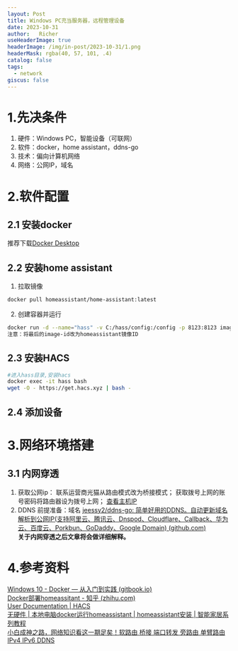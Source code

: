 ```yaml
---
layout: Post
title: Windows PC充当服务器，远程管理设备
date: 2023-10-31
author:   Richer 
useHeaderImage: true
headerImage: /img/in-post/2023-10-31/1.png
headerMask: rgba(40, 57, 101, .4)
catalog: false
tags: 
  - network
giscus: false  
---
```


# 1.先决条件
1. 硬件：Windows PC，智能设备（可联网）
2. 软件：docker，home assistant，ddns-go
3. 技术：偏向计算机网络
4. 网络：公网IP，域名
# 2.软件配置
## 2.1 安装docker
推荐下载[Docker Desktop](https://www.docker.com/products/docker-desktop/)
## 2.2 安装home assistant
1. 拉取镜像
```bash
docker pull homeassistant/home-assistant:latest
```
2. 创建容器并运行
```bash
docker run -d --name="hass" -v C:/hass/config:/config -p 8123:8123 image-id
注意：将最后的image-id改为homeassistant镜像ID
```
## 2.3 安装HACS
```bash
#进入hass目录,安装hacs
docker exec -it hass bash
wget -O - https://get.hacs.xyz | bash -
```
## 2.4 添加设备

# 3.网络环境搭建
## 3.1 内网穿透
1. 获取公网ip：
	联系运营商光猫从路由模式改为桥接模式；
	获取拨号上网的账号密码将路由器设为拨号上网；
    [查看主机IP](https://www.test-ipv6.com/)
2. DDNS
	前提准备：域名
	[jeessy2/ddns-go: 简单好用的DDNS。自动更新域名解析到公网IP(支持阿里云、腾讯云、Dnspod、Cloudflare、Callback、华为云、百度云、Porkbun、GoDaddy、Google Domain) (github.com)](https://github.com/jeessy2/ddns-go)  
    **关于内网穿透之后文章将会做详细解释。**
# 4.参考资料
[Windows 10 - Docker — 从入门到实践 (gitbook.io)](https://yeasy.gitbook.io/docker_practice/install/windows)  
[Docker部署homeassitant - 知乎 (zhihu.com)](https://zhuanlan.zhihu.com/p/522550319)  
[User Documentation | HACS](https://hacs.xyz/docs/user/)  
[无硬件 | 本地电脑docker运行homeassistant | homeassistant安装 | 智能家居系列教程]( https://www.bilibili.com/video/BV1ak4y167gQ/?share_source=copy_web&vd_source=0a84b68dfae2da46ea8442d9af037e5c)  
[小白成神之路，网络知识看这一期足矣！软路由 桥接 端口转发 旁路由 单臂路由 IPv4 IPv6 DDNS](https://www.bilibili.com/video/BV1Gz4y1r791/?share_source=copy_web&vd_source=0a84b68dfae2da46ea8442d9af037e5c)
